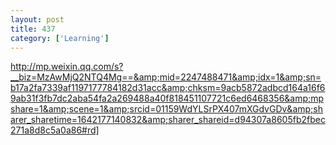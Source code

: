 ```yaml
---
layout: post
title: 437
category: ['Learning']
---
```


http://mp.weixin.qq.com/s?__biz=MzAwMjQ2NTQ4Mg==&amp;mid=2247488471&amp;idx=1&amp;sn=b17a2fa7339af1197177784182d31acc&amp;chksm=9acb5872adbcd164a16f69ab31f3fb7dc2aba54fa2a269488a40f818451107721c6ed6468356&amp;mpshare=1&amp;scene=1&amp;srcid=01159WdYLSrPX407mXGdvGDv&amp;sharer_sharetime=1642177140832&amp;sharer_shareid=d94307a8605fb2fbec271a8d8c5a0a86#rd]


